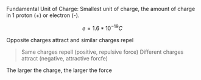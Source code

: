 
Fundamental Unit of Charge: Smallest unit of charge, the amount of charge in 1 proton (+) or electron (-). 

$$
e = 1.6 * 10^{-19} C
$$

Opposite charges attract and similar charges repel

> Same charges repell (positive, repulsive force)
> Different charges attract (negative, attractive forcfe)

The larger the charge, the larger the force
